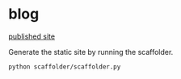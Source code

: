 # blog

[published site](https://pontusntengnas.github.io/blog/)

Generate the static site by running the scaffolder.

`python scaffolder/scaffolder.py`
